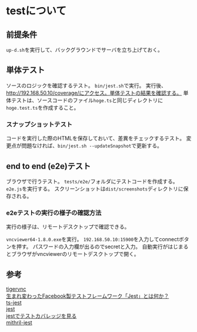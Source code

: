 # testについて

## 前提条件

`up-d.sh`を実行して、バックグラウンドでサーバを立ち上げておく。

## 単体テスト

ソースのロジックを確認するテスト。
`bin/jest.sh`で実行。
実行後、http://192.168.50.10/coverage/にアクセス。単体テストの結果を確認する。
単体テストは、ソースコードのファイル`hoge.ts`と同じディレクトリに`hoge.test.ts`を作成すること。

### スナップショットテスト

コードを実行した際のHTMLを保存しておいて、差異をチェックするテスト。
変更点が問題なければ、`bin/jest.sh --updateSnapshot`で更新する。

## end to end (e2e)テスト

ブラウザで行うテスト。
`tests/e2e/`フォルダにテストコードを作成する。
`e2e.js`を実行する。
スクリーンショットは`dist/screenshots`ディレクトリに保存される。

### e2eテストの実行の様子の確認方法

実行の様子は、リモートデスクトップで確認できる。

`vncviewer64-1.8.0.exe`を実行。
`192.168.50.10:15900`を入力してconnectボタンを押す。
パスワードの入力欄が出るのでsecretと入力。
自動実行がはじまるとブラウザがvncviewerのリモートデスクトップで開く。

## 参考

[tigervnc][*1]  
[生まれ変わったFacebook製テストフレームワーク「Jest」とは何か？][*3]  
[ts-jest][*2]   
[jest][*4]  
[jestでテストカバレッジを見る][*5]  
[mithril-jest][*6]  

[*1]:https://bintray.com/tigervnc/stable/tigervnc/1.8.0
[*2]:https://github.com/kulshekhar/ts-jest
[*3]:https://www.webprofessional.jp/test-react-components-jest-1/
[*4]:https://facebook.github.io/jest/docs/en/getting-started.html
[*5]:https://qiita.com/monisoi/items/44931e36c5f7b1f4e683
[*6]:https://github.com/ArthurClemens/mithril-jest
[*7]:https://facebook.github.io/jest/docs/ja/snapshot-testing.html
